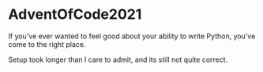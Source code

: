# AdventOfCode2021
If you've ever wanted to feel good about your ability to write Python, you've come to the right place. 

Setup took longer than I care to admit, and its still not quite correct.